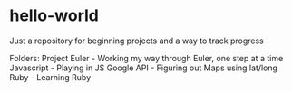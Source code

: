 # hello-world
Just a repository for beginning projects and a way to track progress

Folders:
  Project Euler - Working my way through Euler, one step at a time
  Javascript - Playing in JS
  Google API - Figuring out Maps using lat/long
  Ruby - Learning Ruby
